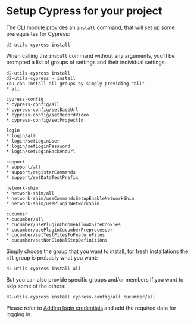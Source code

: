 # Setup Cypress for your project

The CLI module provides an `install` command, that will set up some
prerequisites for Cypress:

```
d2-utils-cypress install
```

When calling the `install` command without any arguments, you'll be prompted a
list of groups of settings and their individual settings:

```
d2-utils-cypress install
d2-utils-cypress > install
You can install all groups by simply providing "all"
* all

cypress-config
* cypress-config/all
* cypress-config/setBaseUrl
* cypress-config/setRecordVideo
* cypress-config/setProjectId

login
* login/all
* login/setLoginUser
* login/setLoginPassword
* login/setLoginBackendUrl

support
* support/all
* support/registerCommands
* support/setDataTestPrefix

network-shim
* network-shim/all
* network-shim/useCommandsSetupEnableNetworkShim
* network-shim/usePluginNetworkShim

cucumber
* cucumber/all
* cucumber/usePluginChromeAllowXSiteCookies
* cucumber/usePluginCucumberPreprocessor
* cucumber/setTestFilesToFeatureFiles
* cucumber/setNonGlobalStepDefinitions
```

Simply choose the group that you want to install, for fresh installations the
`all` group is probably what you want:

```
d2-utils-cypress install all
```

But you can also provide specific groups and/or members if you want to skip
some of the others:

```
d2-utils-cypress install cypress-config/all cucumber/all
```

Please refer to [Adding login credentials](./add-login-credentials.md) and
add the required data for logging in.
